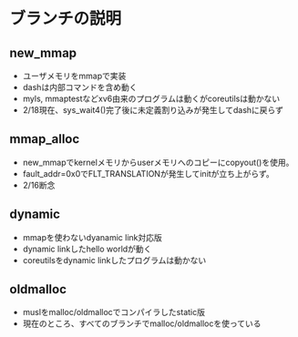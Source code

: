 # ブランチの説明

## new_mmap

- ユーザメモリをmmapで実装
- dashは内部コマンドを含め動く
- myls, mmaptestなどxv6由来のプログラムは動くがcoreutilsは動かない
- 2/18現在、sys_wait4()完了後に未定義割り込みが発生してdashに戻らず

## mmap_alloc

- new_mmapでkernelメモリからuserメモリへのコピーにcopyout()を使用。
- fault_addr=0x0でFLT_TRANSLATIONが発生してinitが立ち上がらず。
- 2/16断念

## dynamic

- mmapを使わないdyanamic link対応版
- dynamic linkしたhello worldが動く
- coreutilsをdynamic linkしたプログラムは動かない

## oldmalloc

- muslをmalloc/oldmallocでコンパイラしたstatic版
- 現在のところ、すべてのブランチでmalloc/oldmallocを使っている
